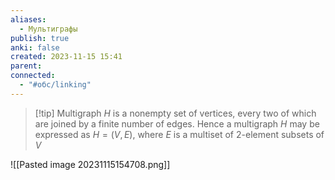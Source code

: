 ```yaml
---
aliases:
  - Мультиграфы
publish: true
anki: false
created: 2023-11-15 15:41
parent: 
connected:
  - "#обс/linking"
---
```


> [!tip] Multigraph $H$
> is a nonempty set of vertices, every two of which are joined by a finite number of edges. Hence a multigraph ${} H$ may be expressed as ${} H = (V,E)$, where $E$ is a multiset of $2$-element subsets of $V$

![[Pasted image 20231115154708.png]]
